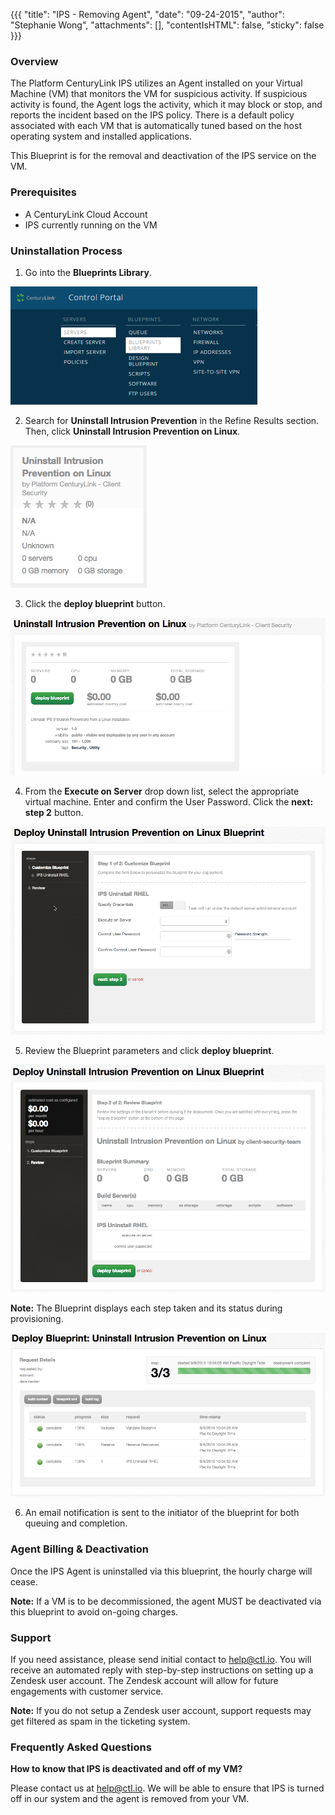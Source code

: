 {{{
  "title": "IPS - Removing Agent",
  "date": "09-24-2015",
  "author": "Stephanie Wong",
  "attachments": [],
  "contentIsHTML": false,
  "sticky": false
}}}

### Overview

The Platform CenturyLink IPS utilizes an Agent installed on your Virtual Machine (VM) that monitors the VM for suspicious activity. If suspicious activity is found, the Agent logs the activity, which it may block or stop, and reports the incident based on the IPS policy. There is a default policy associated with each VM that is automatically tuned based on the host operating system and installed applications.

This Blueprint is for the removal and deactivation of the IPS service on the VM.

### Prerequisites
* A CenturyLink Cloud Account
* IPS currently running on the VM

### Uninstallation Process

1. Go into the **Blueprints Library**.

  ![Control Portal](../images/client-security/gettingIPS_controlportal.png)

2. Search for **Uninstall Intrusion Prevention** in the Refine Results section. Then, click **Uninstall Intrusion Prevention on Linux**.

  ![Search Uninstall Linux](../images/client-security/removingIPS_linux_blueprintname.png)

3. Click the **deploy blueprint** button.  

  ![Deploy Uninstall Linux](../images/client-security/removingIPS_linux_configure.png)

4. From the **Execute on Server** drop down list, select the appropriate virtual machine.  Enter and confirm the User Password. Click the **next: step 2** button.  

  ![Configure Uninstall Linux Fields](../images/client-security/removingIPS_linux_blueprintfields.png)

5. Review the Blueprint parameters and click **deploy blueprint**.  

  ![Deploy Blueprint](../images/client-security/removingIPS_linux_deploy.png)

  **Note:** The Blueprint displays each step taken and its status during provisioning.  

  ![Blueprint Status Log](../images/client-security/removingIPS_linux_logstatus.png)

6. An email notification is sent to the initiator of the blueprint for both queuing and completion.

### Agent Billing & Deactivation

Once the IPS Agent is uninstalled via this blueprint, the hourly charge will cease.

**Note:** If a VM is to be decommissioned, the agent MUST be deactivated via this blueprint to avoid on-going charges.

### Support

If you need assistance, please send initial contact to [help@ctl.io](mailto:help@ctl.io). You will receive an automated reply with step-by-step instructions on setting up a Zendesk user account. The Zendesk account will allow for future engagements with customer service.

**Note:** If you do not setup a Zendesk user account, support requests may get filtered as spam in the ticketing system.

### Frequently Asked Questions

**How to know that IPS is deactivated and off of my VM?**

Please contact us at [help@ctl.io](mailto:help@ctl.io). We will be able to ensure that IPS is turned off in our system and the agent is removed from your VM.
